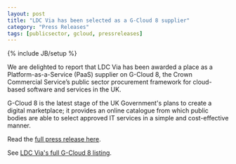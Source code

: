 ```yaml
---
layout: post
title: "LDC Via has been selected as a G-Cloud 8 supplier"
category: "Press Releases"
tags: [publicsector, gcloud, pressreleases]
---
```

{% include JB/setup %}

We are delighted to report that LDC Via has been awarded a place as a Platform-as-a-Service (PaaS) supplier on G-Cloud 8, the Crown Commercial Service’s public sector procurement framework for cloud-based software and services in the UK.

G-Cloud 8 is the latest stage of the UK Government's plans to create a digital marketplace; it provides an online catalogue from which public bodies are able to select approved IT services in a simple and cost-effective manner.

Read the [full press release here](http://www.prweb.com/releases/2016/08/prweb13618925.htm). 

See [LDC Via's full G-Cloud 8 listing](https://www.digitalmarketplace.service.gov.uk/g-cloud/services/151392468943740). 
